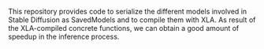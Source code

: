 This repository provides code to serialize the different models involved in Stable Diffusion as SavedModels and to compile them with XLA. As result of the XLA-compiled concrete functions, we can obtain a good amount of speedup in the inference process.